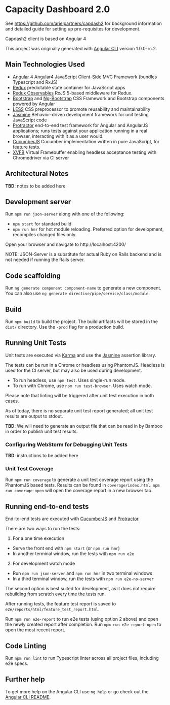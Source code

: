 # Capacity Dashboard 2.0

See https://github.com/arielpartners/capdash2 for background information and detailed guide for setting up pre-requisites for development.

Capdash2 client is based on Angular 4

This project was originally generated with [Angular CLI](https://github.com/angular/angular-cli) version 1.0.0-rc.2.

## Main Technologies Used

* [Angular 4](https://angular.io/) Angular4 JavaScript Client-Side MVC Framework (bundles Typescript and RxJS)
* [Redux](http://redux.js.org/) predictable state container for JavaScript apps
* [Redux Observables](https://redux-observable.js.org/) RxJS 5-based middleware for Redux.
* [Bootstrap](http://www.getbootstrap.com) and [Ng-Bootstrap](https://ng-bootstrap.github.io) CSS Framework and Bootstrap components powered by Angular
* [LESS](http://www.lesscss.org) CSS preprocessor to promote reusability and maintainability
* [Jasmine](https://jasmine.github.io/) Behavior-driven development framework for unit testing JavaScript code
* [Protractor](http://www.protractortest.org/#/) end-to-end test framework for Angular and AngularJS applications; runs tests against your application running in a real browser, interacting with it as a user would.
* [CucumberJS](https://cucumber.io/docs/reference/javascript) Cucumber implementation written in pure JavaScript, for feature tests.
* [XVFB](https://www.x.org/archive/X11R7.6/doc/man/man1/Xvfb.1.xhtml) Virtual Framebuffer enabling headless acceptance testing with Chromedriver via CI server

## Architectural Notes

**TBD**: notes to be added here

## Development server
Run `npm run json-server` along with one of the following:

- `npm start` for standard build
- `npm run hmr` for hot module reloading. Preferred option for development, recompiles changed files only.

Open your browser and navigate to http://localhost:4200/

NOTE: JSON-Server is a substitute for actual Ruby on Rails backend and is not needed if running the Rails server.

## Code scaffolding

Run `ng generate component component-name` to generate a new component. You can also use `ng generate directive/pipe/service/class/module`.

## Build

Run `npm build` to build the project. The build artifacts will be stored in the `dist/` directory. Use the `-prod` flag for a production build.

## Running Unit Tests

Unit tests are executed via [Karma](https://karma-runner.github.io) and use the [Jasmine](https://jasmine.github.io/) assertion library.

The tests can be run in a Chrome or headless using PhantomJS.  Headless is used for the CI server, but may also be used during development.
- To run headless, use `npm test`. Uses single-run mode.
- To run with Chrome, use `npm run test-browser`. Uses watch mode.

Please note that linting will be triggered after unit test execution in both cases.

As of today, there is no separate unit test report generated; all unit test results are output to stdout.

**TBD**: We will need to generate an output file that can be read in by Bamboo in order to publish unit test results.

### Configuring WebStorm for Debugging Unit Tests

**TBD**: instructions to be added here

### Unit Test Coverage

Run `npm run coverage` to generate a unit test coverage report using the PhantomJS based tests.  Results can be found in `coverage/index.html`.  `npm run coverage-open` will open the coverage report in a new browser tab.

## Running end-to-end tests

End-to-end tests are executed with [CucumberJS](https://cucumber.io/docs/reference/javascript) and [Protractor](http://www.protractortest.org/).

There are two ways to run the tests:

1. For a one time execution
  - Serve the front end with `npm start` (or `npm run hmr`)
  - In another terminal window, run the tests with `npm run e2e`

2. For development watch mode
  - Run `npm run json-server` and `npm run hmr` in two terminal windows
  - In a third terminal window, run the tests with `npm run e2e-no-server`

The second option is best suited for development, as it does not require rebuilding from scratch every time the tests run.

After running tests, the feature test report is saved to `e2e/reports/html/feature_test_report.html`.

Run `npm run e2e-report` to run e2e tests (using option 2 above) and open the newly created report after completion.  Run `npm run e2e-report-open` to open the most recent report.  

## Code Linting

Run `npm run lint` to run Typescript linter across all project files, including e2e specs.

## Further help

To get more help on the Angular CLI use `ng help` or go check out the [Angular CLI README](https://github.com/angular/angular-cli/blob/master/README.md).
